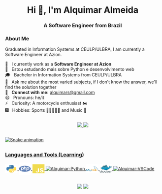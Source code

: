 <h1 align="center" dir="auto">Hi 👋, I'm Alquimar Almeida</h1>

<h3 align="center" dir="auto">A Software Engineer from Brazil</h3>

<h3 align="left" dir="auto">About Me</h3>

<p align="left" dir="auto">Graduated in Information Systems at CEULP/ULBRA, I am currently a Software Engineer at Azion.</p>

<p dir="auto">
  🔭 &nbsp; I currently work as a <strong>Software Engineer at Azion</strong> <br>
  🌱 &nbsp; Estou estudando mais sobre Python e desenvolvimento web <br>
  🎓 &nbsp; Bachelor in Information Systems from CEULP/ULBRA <br>
  💬 &nbsp; Ask me about the most varied subjects, if I don't know the answer, we'll find the solution together <br>
  📨 &nbsp; <strong>Connect with me:</strong> <a href="mailto:alquimars@gmail.com">alquimars@gmail.com</a> <br>
  😃 &nbsp; Pronouns: he/it <br>
  ⚡  &nbsp; Curiosity: A motorcycle enthusiast 🏍️ <br>
  🎆 &nbsp; Hobbies: Sports 🏀⛹️‍♂️🚵‍♂️ and Music 🎵

##

<div align="center" dir="auto">
    <a href="https://github.com/Alquimar">
    <img height="200em" src="https://github-readme-stats.vercel.app/api?username=alquimar&show_icons=true&theme=tokyonight&include_all_commits=true&count_private=true"/>
    <img height="200em" src="https://github-readme-stats.vercel.app/api/top-langs/?username=alquimar&layout_compact&langs_count=10&theme=tokyonight"/>
</div>

##
  
![Snake animation](https://github.com/Alquimar/Alquimar/blob/output/github-contribution-grid-snake.svg)
  
##

<h3 align="left" dir="auto">Languages and Tools (Learning)</h3>

<div style="display: inline_block">
  <img align="center" alt="Alquimar-Python" height="30" width="40" src="https://raw.githubusercontent.com/devicons/devicon/master/icons/python/python-original.svg"/>
  <img align="center" alt="Alquimar-PHP" height="40" width="40" src="https://raw.githubusercontent.com/devicons/devicon/master/icons/php/php-plain.svg" style="max-width: 100%;">
  <img align="center" alt="Alquimar-Js" height="30" width="40" src="https://raw.githubusercontent.com/devicons/devicon/master/icons/javascript/javascript-plain.svg"/>
  <img align="center" alt="Alquimar-Python" height="30" width="40" src="https://camo.githubusercontent.com/fbfcb9e3dc648adc93bef37c718db16c52f617ad055a26de6dc3c21865c3321d/68747470733a2f2f7777772e766563746f726c6f676f2e7a6f6e652f6c6f676f732f6769742d73636d2f6769742d73636d2d69636f6e2e737667" data-canonical-src="https://www.vectorlogo.zone/logos/git-scm/git-scm-icon.svg" style="max-width: 100%;">
  <img align="center" alt="Alquimar-Docker" height="30" width="40" src="https://raw.githubusercontent.com/devicons/devicon/master/icons/mysql/mysql-original-wordmark.svg"/>
  <img align="center" alt="Alquimar-Docker" height="30" width="40" src="https://raw.githubusercontent.com/devicons/devicon/master/icons/docker/docker-original-wordmark.svg"/>
  <img align="center" alt="Alquimar-VSCode" height="30" width="40" src="https://camo.githubusercontent.com/5fa137d222dde7b69acd22c6572a065ce3656e6ffa1f5e88c1b5c7a935af3cc6/68747470733a2f2f63646e2e6a7364656c6976722e6e65742f67682f64657669636f6e732f64657669636f6e2f69636f6e732f7673636f64652f7673636f64652d6f726967696e616c2e737667" data-canonical-src="https://cdn.jsdelivr.net/gh/devicons/devicon/icons/vscode/vscode-original.svg" style="max-width: 100%;">
</div>

##
  
<div align="center" dir="auto"> 
  <a href="https://www.instagram.com/alquimaralmeida/" rel="nofollow"><img src="https://camo.githubusercontent.com/acaa286597b43c96dc02b69b90de15a65c52063e31835b763a061cc815f64bac/68747470733a2f2f696d672e736869656c64732e696f2f62616467652f2d496e7374616772616d2d2532334534343035463f7374796c653d666f722d7468652d6261646765266c6f676f3d696e7374616772616d266c6f676f436f6c6f723d7768697465" data-canonical-src="https://img.shields.io/badge/-Instagram-%23E4405F?style=for-the-badge&amp;logo=instagram&amp;logoColor=white" style="max-width: 100%;"></a>
  <a href="https://www.linkedin.com/in/alquimar-almeida-17010859/" rel="nofollow"><img src="https://camo.githubusercontent.com/c00f87aeebbec37f3ee0857cc4c20b21fefde8a96caf4744383ebfe44a47fe3f/68747470733a2f2f696d672e736869656c64732e696f2f62616467652f2d4c696e6b6564496e2d2532333030373742353f7374796c653d666f722d7468652d6261646765266c6f676f3d6c696e6b6564696e266c6f676f436f6c6f723d7768697465" data-canonical-src="https://img.shields.io/badge/-LinkedIn-%230077B5?style=for-the-badge&amp;logo=linkedin&amp;logoColor=white" style="max-width: 100%;"></a>
</div>
